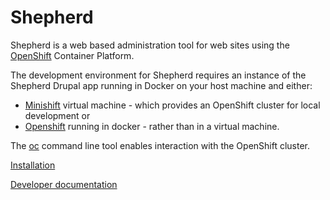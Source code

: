 Shepherd
========

Shepherd is a web based administration tool for web sites using the 
[OpenShift](https://www.openshift.com/) Container Platform.

The development environment for Shepherd requires an instance of the Shepherd 
Drupal app running in Docker on your host machine and either:

* [Minishift](https://www.openshift.org/minishift/) virtual machine - which
provides an OpenShift cluster for local development or
* [Openshift](https://github.com/openshift/origin/blob/master/docs/cluster_up_down.md) running in
docker - rather than in a virtual machine. 

The [oc](https://github.com/openshift/origin/releases) command line tool enables
interaction with the OpenShift cluster.

[Installation](INSTALL.md)

[Developer documentation](DEVELOPERS.md)
